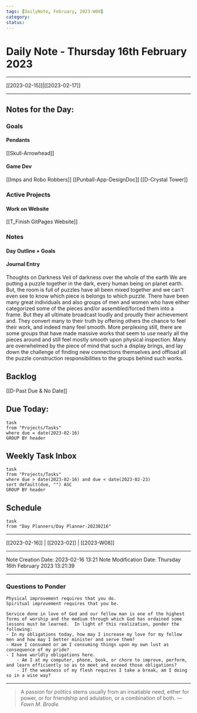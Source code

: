 ```yaml
---
tags: [DailyNote, February, 2023-W08]
category:
status:
---
```


# Daily Note - Thursday 16th February 2023

---
[[2023-02-15]]|[[2023-02-17]]

---

## Notes for the Day:
### Goals
#### Pendants
[[Skull-Arrowhead]]

#### Game Dev
[[Imps and Robo Robbers]]
[[Punball-App-DesignDoc]]
[[D-Crystal Tower]]
### Active Projects
#### Work on Website
[[T_Finish GitPages Website]]

### Notes
#### Day Outline + Goals

#### Journal Entry
Thoughts on Darkness
Veil of darkness over the whole of the earth
We are putting a puzzle together in the dark, every human being on planet earth. But, the room is full of puzzles have all been mixed together and we can't even see to know which piece is belongs to which puzzle.  There have been many great individuals and also groups of men and women who have either categorized some of the pieces and/or assembled/forced them into a frame. But they all ultimate broadcast loudly and proudly their achievement and. They convert many to their truth by offering others the chance to feel their work, and indeed many feel smooth. More perplexing still, there are some groups that have made massive works that seem to use nearly all the pieces around and still feel mostly smooth upon physical inspection.  Many are overwhelmed by the piece of mind that such a display brings, and lay down the challenge of finding new connections themselves and offload all the puzzle construction responsibilities to the groups behind such works. 

## Backlog
[[D-Past Due & No Date]]

## Due Today:
```dataview
task
from "Projects/Tasks"
where due = date(2023-02-16)
GROUP BY header
```

## Weekly Task Inbox
```dataview
task
from "Projects/Tasks"
where due > date(2023-02-16) and due < date(2023-02-23)
sort default(due, "") ASC
GROUP BY header
```

## Schedule
```dataview
task
from "Day Planners/Day Planner-20230216"

```
---
[[2023-02-16]] | [[2023-02]] | [[2023-W08]]

---

Note Creation Date: 2023-02-16 13:21
Note Modification Date: Thursday 16th February 2023 13:21:39 

---
### Questions to Ponder
	Physical improvement requires that you do.
	Spiritual improvement requires that you be.

	Service done in love of God and our fellow man is one of the highest forms of worship and the medium through which God has ordained some lessons must be learned.  In light of this realization, ponder the following:
	- In my obligations today, how may I increase my love for my fellow men and how may I better minister and serve them?
	- Have I consumed or am I consuming things upon my own lust as consequence of my pride?
	- I have worldly obligations here.  
		- Am I at my computer, phone, book, or chore to improve, perform, and learn efficiently so as to meet and exceed those obligations?  
		- If the weakness of my flesh requires I take a break, am I doing so in a wise way?

--- 
> A passion for politics stems usually from an insatiable need, either for power, or for friendship and adulation, or a combination of both.
> — <cite>Fawn M. Brodie</cite>